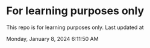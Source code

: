 # For learning purposes only
This repo is for learning purposes only.
Last updated at

Monday, January 8, 2024 6:11:50 AM

